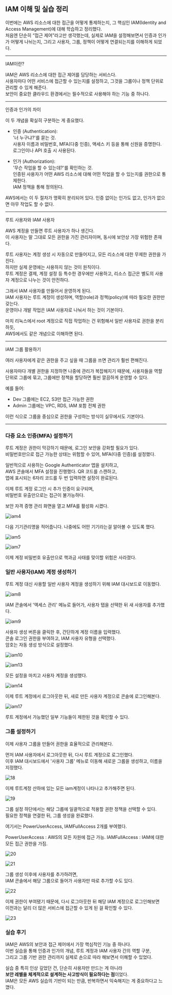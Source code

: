 ## IAM 이해 및 실습 정리

이번에는 AWS 리소스에 대한 접근을 어떻게 통제하는지, 그 핵심인 IAM(Identity and Access Management)에 대해 학습하고 정리했다.  
처음엔 단순히 “접근 제어”라고만 생각했는데, 실제로 IAM을 설정해보면서 인증과 인가가 어떻게 나뉘는지, 그리고 사용자, 그룹, 정책이 어떻게 연결되는지를 이해하게 되었다.

---

IAM이란?

IAM은 AWS 리소스에 대한 접근 제어를 담당하는 서비스다.  
사용자마다 어떤 서비스에 접근할 수 있는지를 설정하고, 그것을 그룹이나 정책 단위로 관리할 수 있게 해준다.  
보안이 중요한 클라우드 환경에서는 필수적으로 사용해야 하는 기능 중 하나다.

---

인증과 인가의 차이

이 두 개념을 확실히 구분하는 게 중요했다.

- 인증 (Authentication):  
  '너 누구냐?'를 묻는 것.  
  사용자 이름과 비밀번호, MFA(다중 인증), 액세스 키 등을 통해 신원을 증명한다.  
  로그인이나 API 호출 시 사용된다.

- 인가 (Authorization):  
  '무슨 작업을 할 수 있는데?'를 확인하는 것.  
  인증된 사용자가 어떤 AWS 리소스에 대해 어떤 작업을 할 수 있는지를 권한으로 통제한다.  
  IAM 정책을 통해 정의된다.

AWS에서는 이 두 절차가 명확히 분리되어 있다. 인증 없이는 인가도 없고, 인가가 없으면 아무 작업도 할 수 없다.

---

루트 사용자와 IAM 사용자

AWS 계정을 만들면 루트 사용자가 하나 생긴다.  
이 사용자는 말 그대로 모든 권한을 가진 관리자이며, 동시에 보안상 가장 위험한 존재다.

루트 사용자는 계정 생성 시 자동으로 만들어지고, 모든 리소스에 대한 무제한 권한을 가진다.  
하지만 실제 운영에는 사용하지 않는 것이 원칙이다.  
루트 계정은 결제, 계정 설정 등 특수한 경우에만 사용하고, 리소스 접근은 별도의 사용자 계정으로 나누는 것이 안전하다.

그래서 IAM 사용자를 만들어서 운영하게 된다.  
IAM 사용자는 루트 계정이 생성하며, 역할(role)과 정책(policy)에 따라 필요한 권한만 갖는다.  
운영이나 개발 작업은 IAM 사용자로 나눠서 하는 것이 기본이다.

마치 리눅스에서 root 계정으로 직접 작업하는 건 위험해서 일반 사용자로 권한을 분리하듯,  
AWS에서도 같은 개념으로 이해하면 된다.

---

IAM 그룹 활용하기

여러 사용자에게 같은 권한을 주고 싶을 때 그룹을 쓰면 관리가 훨씬 편해진다.

사용자마다 개별 권한을 지정하면 나중에 관리가 복잡해지기 때문에, 사용자들을 역할 단위로 그룹에 묶고, 그룹에만 정책을 할당하면 훨씬 깔끔하게 운영할 수 있다.

예를 들어:

- Dev 그룹에는 EC2, S3만 접근 가능한 권한
- Admin 그룹에는 VPC, RDS, IAM 포함 전체 권한

이런 식으로 그룹을 중심으로 권한을 구성하는 방식이 실무에서도 기본이다.

---


### 다중 요소 인증(MFA) 설정하기

루트 계정은 권한이 막강하기 때문에, 로그인 보안을 강화할 필요가 있다.  
비밀번호만으로 접근 가능한 상태는 위험할 수 있어, MFA(다중 인증)를 설정했다.

일반적으로 사용하는 Google Authenticator 앱을 설치하고,  
AWS 콘솔에서 MFA 설정을 진행했다. QR 코드를 스캔하고,  
앱에 표시되는 6자리 코드를 두 번 입력하면 설정이 완료된다.

이제 루트 계정 로그인 시 추가 인증이 요구되며,  
비밀번호 유출만으로는 접근이 불가능하다.

보안 자격 증명 관리 화면을 열고 MFA를 활성화 시켰다.


![iam4](https://github.com/user-attachments/assets/6bf8e334-940e-4af2-a017-fc4681c63d03)


다음 기기관리명을 적어줍니다. 나중에도 어떤 기기라는걸 알아볼 수 있도록 했다.


![iam5](https://github.com/user-attachments/assets/9144b8b6-e57a-4fdb-bcba-179be9f0e1c3)



![iam7](https://github.com/user-attachments/assets/78d4e04a-140e-437b-b535-4d7b881f0502)


이제 계정 비밀번호 유출만으로 핵과금 사태를 맞이할 위험은 사라졌다.

### 일반 사용자(IAM) 계정 생성하기

루트 계정 대신 사용할 일반 사용자 계정을 생성하기 위해 IAM 대시보드로 이동했다.


![iam8](https://github.com/user-attachments/assets/71e71084-357d-4966-9f47-41ae9d2770e6)


IAM 콘솔에서 '액세스 관리' 메뉴로 들어가, 사용자 탭을 선택한 뒤 새 사용자를 추가했다.


![iam9](https://github.com/user-attachments/assets/1c07e9c6-45ff-4f5d-aee3-e7302e24045e)


사용자 생성 버튼을 클릭한 후, 간단하게 계정 이름을 입력했다.  
콘솔 로그인 권한을 부여하고, IAM 사용자 유형을 선택했다.  
암호는 자동 생성 방식으로 설정했다.

![iam10](https://github.com/user-attachments/assets/59c0618a-d797-48b1-8435-4f93b65af40e)


![iam13](https://github.com/user-attachments/assets/eed6ac38-ee86-4940-b69b-37db7fed9b15)

모든 설정을 마치고 사용자 계정을 생성했다.



![iam14](https://github.com/user-attachments/assets/93989745-7de7-486d-98c4-9dda6b9f7cf5)


이제 루트 계정에서 로그아웃한 뒤, 새로 만든 사용자 계정으로 콘솔에 로그인해본다.

![iam17](https://github.com/user-attachments/assets/e6b87e13-4e8d-405a-b170-f9c20eba3f4b)


루트 계정에서 가능했던 일부 기능들이 제한된 것을 확인할 수 있다.

### 그룹 설정하기

이제 사용자 그룹을 만들어 권한을 효율적으로 관리해본다.

먼저 IAM 사용자에서 로그아웃한 뒤, 다시 루트 계정으로 로그인했다.  
이후 IAM 대시보드에서 '사용자 그룹' 메뉴로 이동해 새로운 그룹을 생성하고, 이름을 지정했다.


![18](https://github.com/user-attachments/assets/1bfca6ba-4c06-4fda-9317-8a08f70b03e7)


이제 루트계정 산하에 있는 모든 iam계정이 나타나고 추가해주면 된다.

![19](https://github.com/user-attachments/assets/f644a7a0-4b8e-4c7b-b547-2fee0b333b30)




그룹 설정 하단에서는 해당 그룹에 일괄적으로 적용할 권한 정책을 선택할 수 있다.  
필요한 정책을 연결한 뒤, 그룹 생성을 완료했다.

여기서는 PowerUserAccess, IAMFullAccess 2개를 부여했다.


PowerUserAccess : AWS의 모든 자원에 접근 가능.
IAMFullAccess : IAM에 대한 모든 접근 권한을 가짐.


![20](https://github.com/user-attachments/assets/5ad17f58-07dc-4c2a-b0a2-91033b276205)


![21](https://github.com/user-attachments/assets/b938c58d-00fe-46e2-9234-291b7ad9220b)


그룹 생성 이후에 사용자를 추가하려면,  
IAM 콘솔에서 해당 그룹으로 들어가 사용자만 따로 추가할 수도 있다.

![22](https://github.com/user-attachments/assets/a3d81e00-d530-4b9f-8f7d-310a0cdeb3b8)

이제 권한이 부여됐기 때문에, 다시 로그아웃한 뒤 해당 IAM 계정으로 로그인해보면  
이전과는 달리 더 많은 서비스에 접근할 수 있게 된 걸 확인할 수 있다.

![23](https://github.com/user-attachments/assets/08089860-e59c-4449-b2e7-20691ba9bebb)


### 실습 후기

IAM은 AWS의 보안과 접근 제어에서 가장 핵심적인 기능 중 하나다.  
이번 실습을 통해 인증과 인가의 개념, 루트 계정과 IAM 사용자 간의 역할 구분,  
그리고 그룹 기반 권한 관리까지 실제로 손으로 따라 해보면서 이해할 수 있었다.

실습 중 특히 인상 깊었던 건, 단순히 사용자만 만드는 게 아니라  
**보안 레벨을 체계적으로 설계하는 사고방식이 필요하다는 점**이었다.  
IAM은 모든 AWS 실습의 기반이 되는 만큼, 반복하면서 익숙해지는 게 중요하다고 느꼈다.

